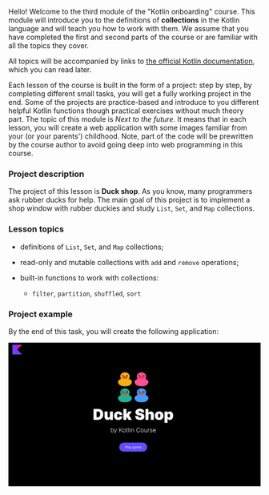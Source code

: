 Hello! Welcome to the third module of the "Kotlin onboarding" course.
This module will introduce you to the definitions of **collections** in the Kotlin language 
and will teach you how to work with them.
We assume that you have completed the first and second parts of the course
or are familiar with all the topics they cover.

All topics will be accompanied by links to [the official Kotlin documentation](https://kotlinlang.org/docs/home.html),
which you can read later.

Each lesson of the course is built in the form of a project:
step by step, by completing different small tasks,
you will get a fully working project in the end.
Some of the projects are practice-based and introduce to you 
different helpful Kotlin functions though practical exercises without much theory part.
The topic of this module is _Next to the future_.
It means that in each lesson, you will create a web application with 
some images familiar from your (or your parents') childhood.
Note, part of the code will be prewritten by the course author
to avoid going deep into web programming in this course.

### Project description

The project of this lesson is **Duck shop**.
As you know, many programmers ask rubber ducks for help.
The main goal of this project is to implement a shop window with rubber duckies 
and study `List`, `Set`, and `Map` collections.

### Lesson topics

- definitions of `List`, `Set`, and `Map` collections;
- read-only and mutable collections with `add` and `remove` operations;
- built-in functions to work with collections:

  - `filter`, `partition`, `shuffled`, `sort`

### Project example

By the end of this task, you will create the following application:

![Final application](../../utils/src/main/resources/images/duck/shop/states/ready.gif)
